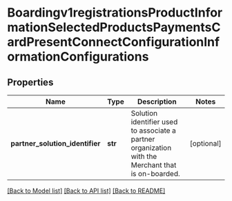 # Boardingv1registrationsProductInformationSelectedProductsPaymentsCardPresentConnectConfigurationInformationConfigurations

## Properties
Name | Type | Description | Notes
------------ | ------------- | ------------- | -------------
**partner_solution_identifier** | **str** | Solution identifier used to associate a partner organization with the Merchant that is on-boarded. | [optional] 

[[Back to Model list]](../README.md#documentation-for-models) [[Back to API list]](../README.md#documentation-for-api-endpoints) [[Back to README]](../README.md)


